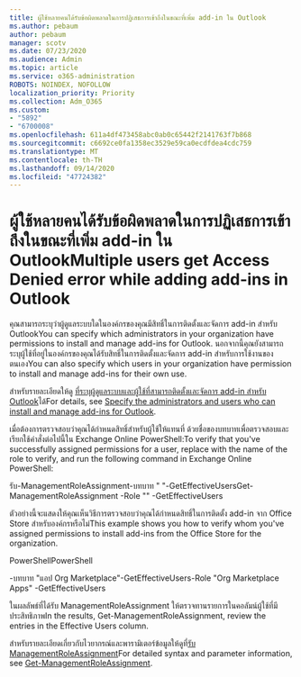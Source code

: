 ```yaml
---
title: ผู้ใช้หลายคนได้รับข้อผิดพลาดในการปฏิเสธการเข้าถึงในขณะที่เพิ่ม add-in ใน Outlook
ms.author: pebaum
author: pebaum
manager: scotv
ms.date: 07/23/2020
ms.audience: Admin
ms.topic: article
ms.service: o365-administration
ROBOTS: NOINDEX, NOFOLLOW
localization_priority: Priority
ms.collection: Adm_O365
ms.custom:
- "5892"
- "6700008"
ms.openlocfilehash: 611a4df473458abc0ab0c65442f2141763f7b868
ms.sourcegitcommit: c6692ce0fa1358ec3529e59ca0ecdfdea4cdc759
ms.translationtype: MT
ms.contentlocale: th-TH
ms.lasthandoff: 09/14/2020
ms.locfileid: "47724382"
---
```

# <a name="multiple-users-get-access-denied-error-while-adding-add-ins-in-outlook"></a><span data-ttu-id="9b417-102">ผู้ใช้หลายคนได้รับข้อผิดพลาดในการปฏิเสธการเข้าถึงในขณะที่เพิ่ม add-in ใน Outlook</span><span class="sxs-lookup"><span data-stu-id="9b417-102">Multiple users get Access Denied error while adding add-ins in Outlook</span></span>

<span data-ttu-id="9b417-103">คุณสามารถระบุว่าผู้ดูแลระบบใดในองค์กรของคุณมีสิทธิ์ในการติดตั้งและจัดการ add-in สำหรับ Outlook</span><span class="sxs-lookup"><span data-stu-id="9b417-103">You can specify which administrators in your organization have permissions to install and manage add-ins for Outlook.</span></span> <span data-ttu-id="9b417-104">นอกจากนี้คุณยังสามารถระบุผู้ใช้ที่อยู่ในองค์กรของคุณได้รับสิทธิ์ในการติดตั้งและจัดการ add-in สำหรับการใช้งานของตนเอง</span><span class="sxs-lookup"><span data-stu-id="9b417-104">You can also specify which users in your organization have permission to install and manage add-ins for their own use.</span></span>

<span data-ttu-id="9b417-105">สำหรับรายละเอียดให้ดู [ที่ระบุผู้ดูแลระบบและผู้ใช้ที่สามารถติดตั้งและจัดการ add-in สำหรับ Outlook](https://docs.microsoft.com/exchange/clients-and-mobile-in-exchange-online/add-ins-for-outlook/specify-who-can-install-and-manage-add-ins)ได้</span><span class="sxs-lookup"><span data-stu-id="9b417-105">For details, see [Specify the administrators and users who can install and manage add-ins for Outlook](https://docs.microsoft.com/exchange/clients-and-mobile-in-exchange-online/add-ins-for-outlook/specify-who-can-install-and-manage-add-ins).</span></span>

<span data-ttu-id="9b417-106">เมื่อต้องการตรวจสอบว่าคุณได้กำหนดสิทธิ์สำหรับผู้ใช้ให้แทนที่ <Role Name> ด้วยชื่อของบทบาทเพื่อตรวจสอบและเรียกใช้คำสั่งต่อไปนี้ใน Exchange Online PowerShell:</span><span class="sxs-lookup"><span data-stu-id="9b417-106">To verify that you've successfully assigned permissions for a user, replace <Role Name> with the name of the role to verify, and run the following command in Exchange Online PowerShell:</span></span>

<span data-ttu-id="9b417-107">รับ-ManagementRoleAssignment-บทบาท " <Role Name> "-GetEffectiveUsers</span><span class="sxs-lookup"><span data-stu-id="9b417-107">Get-ManagementRoleAssignment -Role "<Role Name>" -GetEffectiveUsers</span></span>

<span data-ttu-id="9b417-108">ตัวอย่างนี้จะแสดงให้คุณเห็นวิธีการตรวจสอบว่าคุณได้กำหนดสิทธิ์ในการติดตั้ง add-in จาก Office Store สำหรับองค์กรหรือไม่</span><span class="sxs-lookup"><span data-stu-id="9b417-108">This example shows you how to verify whom you've assigned permissions to install add-ins from the Office Store for the organization.</span></span>

<span data-ttu-id="9b417-109">PowerShell</span><span class="sxs-lookup"><span data-stu-id="9b417-109">PowerShell</span></span>

<span data-ttu-id="9b417-110">-บทบาท "แอป Org Marketplace"-GetEffectiveUsers</span><span class="sxs-lookup"><span data-stu-id="9b417-110">-Role "Org Marketplace Apps" -GetEffectiveUsers</span></span>

<span data-ttu-id="9b417-111">ในผลลัพธ์ที่ได้รับ ManagementRoleAssignment ให้ตรวจทานรายการในคอลัมน์ผู้ใช้ที่มีประสิทธิภาพ</span><span class="sxs-lookup"><span data-stu-id="9b417-111">In the results, Get-ManagementRoleAssignment, review the entries in the Effective Users column.</span></span>

<span data-ttu-id="9b417-112">สำหรับรายละเอียดเกี่ยวกับไวยากรณ์และพารามิเตอร์ข้อมูลให้ดูที่[รับ ManagementRoleAssignment](https://docs.microsoft.com/powershell/module/exchange/get-managementroleassignment)</span><span class="sxs-lookup"><span data-stu-id="9b417-112">For detailed syntax and parameter information, see [Get-ManagementRoleAssignment](https://docs.microsoft.com/powershell/module/exchange/get-managementroleassignment).</span></span>
 